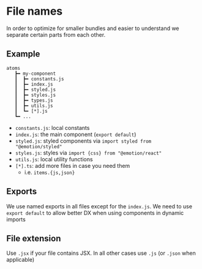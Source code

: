 # File names

In order to optimize for smaller bundles and easier to understand we separate certain parts from
each other.

## Example

```
atoms
   ┣━ my-component
   ┃  ┣━ constants.js
   ┃  ┣━ index.js
   ┃  ┣━ styled.js
   ┃  ┣━ styles.js 
   ┃  ┣━ types.js
   ┃  ┣━ utils.js
   ┃  ┗━ [*].js
   ┗━ ...
```

* `constants.js`: local constants
* `index.js`: the main component (`export default`)
* `styled.js`: styled components via `import styled from "@emotion/styled"`
* `styles.js`: styles  via `import {css} from "@emotion/react"`
* `utils.js`: local utility functions
* `[*].ts`: add more files in case you need them
  * i.e. `items.{js,json}`
  
## Exports

We use named exports in all files except for the `index.js`.
We need to use `export default` to allow better DX when using components in dynamic imports

## File extension

Use `.jsx` if your file contains JSX. In all other cases use `.js` (or `.json` when applicable) 

